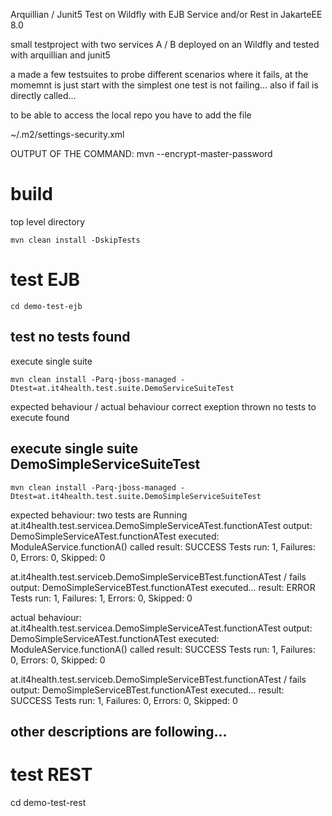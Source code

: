 Arquillian / Junit5 Test on Wildfly with EJB Service and/or Rest in JakarteEE 8.0

small testproject with two services A / B deployed on an Wildfly and tested with arquillian and junit5

a made a few testsuites to probe different scenarios where it fails, at the momemnt is just start with the simplest one
test is not failing... also if fail is directly called...


to be able to access the local repo you have to add the file

~/.m2/settings-security.xml

<settingsSecurity>
    <master>OUTPUT OF THE COMMAND: mvn --encrypt-master-password</master>
</settingsSecurity>


# build

top level directory

````
mvn clean install -DskipTests
````

# test EJB

````
cd demo-test-ejb
````

## test no tests found
execute single suite
````
mvn clean install -Parq-jboss-managed -Dtest=at.it4health.test.suite.DemoServiceSuiteTest
````
expected behaviour / actual behaviour
correct exeption thrown no tests to execute found

## execute single suite DemoSimpleServiceSuiteTest

````
mvn clean install -Parq-jboss-managed -Dtest=at.it4health.test.suite.DemoSimpleServiceSuiteTest
````
expected behaviour:
two tests are Running
at.it4health.test.servicea.DemoSimpleServiceATest.functionATest 
output: DemoSimpleServiceATest.functionATest executed: ModuleAService.functionA() called
result: SUCCESS Tests run: 1, Failures: 0, Errors: 0, Skipped: 0

at.it4health.test.serviceb.DemoSimpleServiceBTest.functionATest / fails 
output: DemoSimpleServiceBTest.functionATest executed...
result: ERROR Tests run: 1, Failures: 1, Errors: 0, Skipped: 0

actual behaviour:
at.it4health.test.servicea.DemoSimpleServiceATest.functionATest
output: DemoSimpleServiceATest.functionATest executed: ModuleAService.functionA() called
result: SUCCESS Tests run: 1, Failures: 0, Errors: 0, Skipped: 0

at.it4health.test.serviceb.DemoSimpleServiceBTest.functionATest / fails
output: DemoSimpleServiceBTest.functionATest executed...
result: SUCCESS Tests run: 1, Failures: 0, Errors: 0, Skipped: 0


## other descriptions are following...



# test REST

cd demo-test-rest

